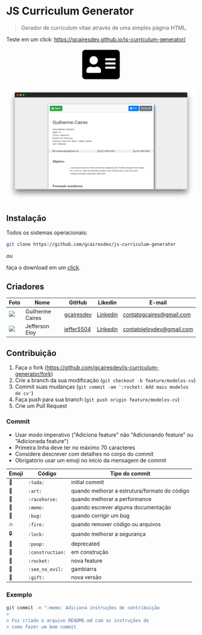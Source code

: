 # JS Curriculum Generator
> Gerador de curriculum vitae através de uma simples página HTML. 

Teste em um click: https://gcairesdev.github.io/js-curriculum-generator/ 

<p align="center">
    <img src="img/cv-icon.svg" width="100px" style="color: #F0DB4F">
</p>

![](img/js-curriculum-generator.png)

## Instalação

Todos os sistemas operacionais:

```sh
git clone https://github.com/gcairesdev/js-curriculum-generator
```

_ou_

faça o download em um <a href="https://github.com/gcairesdev/js-curriculum-generator/archive/master.zip" target="_blank">click</a>.

## Criadores

Foto | Nome | GitHub | Likedin | E-mail
---- | ---- | ------ | ------- | ------
<img src="https://avatars1.githubusercontent.com/u/54117888?s=460&u=aa7d6143c4e1fdab1ffa6e5fd5ebfe64572f2eae&v=4" width="100px"> | Guilherme Caires | [gcairesdev](https://github.com/gcairesdev) | [Linkedin](https://linkedin/in/guilherme-caires/) | contatogcaires@gmail.com
<img src="https://avatars2.githubusercontent.com/u/56545903?s=400&u=7445f50f4a7c02a76fef37d74a1f84b2bf2c7109&v=4" width="100px"> | Jefferson Eloy | [jeffer5504](https://github.com/jeff5504) | [Linkedin](https://linkedin/in/jefferson-eloy-6321a81a8/) | contatojeloydev@gmail.com

## Contribuição

1. Faça o fork (<https://github.com/gcairesdev/js-curriculum-generator/fork>)
2. Crie a branch da sua modificação (`git checkout -b feature/modelos-cv`)
3. Commit suas mudanças (`git commit -am ':rocket: Add mais modelos de cv'`)
4. Faça push para sua branch (`git push origin feature/modelos-cv`)
5. Crie um Pull Request

### Commit 

- Usar modo imperativo ("Adiciona feature" não "Adicionando feature" ou "Adicionada feature")
- Primeira linha deve ter no máximo 70 caracteres
- Considere descrever com detalhes no corpo do commit
- Obrigatório usar um emoji no início da mensagem de commit

Emoji | Código | Tipo do commit
------------ | ------------- | -------------
:tada: | `:tada:` | initial commit
:art: | `:art:` | quando melhorar a estrutura/formato do código
:racehorse: | `:racehorse:` | quando melhorar a performance
:memo: | `:memo:` | quando escrever alguma documentação
:bug: | `:bug:` | quando corrigir um bug
:fire: | `:fire:` | quando remover código ou arquivos
:lock: | `:lock:` | quando melhorar a segurança
:poop: | `:poop:` | deprecated
:construction: | `:construction:` | em construção
:rocket: | `:rocket:` | nova feature
:see_no_evil: | `:see_no_evil:` | gambiarra
:gift: | `:gift:` | nova versão 

### Exemplo
```bash
git commit -m ":memo: Adiciona instruções de contribuição
>
> Foi criado o arquivo README.md com as instruções de
> como fazer um bom commit
``` 